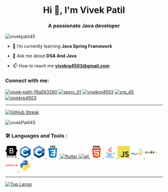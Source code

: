 <h1 align="center">Hi 👋, I'm Vivek Patil</h1>
<h3 align="center">A passionate Java developer</h3>

<p align="left"> <img src="https://komarev.com/ghpvc/?username=vivekpatil45&label=Profile%20views&color=0e75b6&style=flat" alt="vivekpatil45" /> </p>

- 🌱 I’m currently learning **Java Spring Framework**

- 💬 Ask me about **DSA And Java**

- 📫 How to reach me **vivekrp4503@gmail.com**

<h3 align="left">Connect with me:</h3>
<p align="left">
<a href="https://linkedin.com/in/vivek-patil-76a563260" target="blank"><img align="center" src="https://raw.githubusercontent.com/rahuldkjain/github-profile-readme-generator/master/src/images/icons/Social/linked-in-alt.svg" alt="vivek-patil-76a563260" height="30" width="40" /></a>
<a href="https://www.codechef.com/users/sesrc_01" target="blank"><img align="center" src="https://cdn.jsdelivr.net/npm/simple-icons@3.1.0/icons/codechef.svg" alt="sesrc_01" height="30" width="40" /></a>
<a href="https://www.hackerrank.com/vivekrp4503" target="blank"><img align="center" src="https://raw.githubusercontent.com/rahuldkjain/github-profile-readme-generator/master/src/images/icons/Social/hackerrank.svg" alt="vivekrp4503" height="30" width="40" /></a>
<a href="https://codeforces.com/profile/vrp_45" target="blank"><img align="center" src="https://raw.githubusercontent.com/rahuldkjain/github-profile-readme-generator/master/src/images/icons/Social/codeforces.svg" alt="vrp_45" height="30" width="40" /></a>
<a href="https://auth.geeksforgeeks.org/user/vivekrp4503" target="blank"><img align="center" src="https://raw.githubusercontent.com/rahuldkjain/github-profile-readme-generator/master/src/images/icons/Social/geeks-for-geeks.svg" alt="vivekrp4503" height="30" width="40" /></a>
</p>

---
[![GitHub Streak](http://github-readme-streak-stats.herokuapp.com?user=vivekPatil45&theme=dark)](https://git.io/streak-stats)

<p><img align="center" src="https://github-readme-stats.vercel.app/api?username=vivekPatil45&show_icons=true&locale=en&theme=dark" alt="vivekPatil45" /></p>

### 🛠️ Languages and Tools :
<p align="left"> <a href="https://getbootstrap.com" target="_blank" rel="noreferrer"> <img src="https://raw.githubusercontent.com/devicons/devicon/master/icons/bootstrap/bootstrap-plain-wordmark.svg" alt="bootstrap" width="40" height="40"/> </a> <a href="https://www.cprogramming.com/" target="_blank" rel="noreferrer"> <img src="https://raw.githubusercontent.com/devicons/devicon/master/icons/c/c-original.svg" alt="c" width="40" height="40"/> </a> <a href="https://www.w3schools.com/cpp/" target="_blank" rel="noreferrer"> <img src="https://raw.githubusercontent.com/devicons/devicon/master/icons/cplusplus/cplusplus-original.svg" alt="cplusplus" width="40" height="40"/> </a> <a href="https://www.w3schools.com/css/" target="_blank" rel="noreferrer"> <img src="https://raw.githubusercontent.com/devicons/devicon/master/icons/css3/css3-original-wordmark.svg" alt="css3" width="40" height="40"/> </a> <a href="https://flutter.dev" target="_blank" rel="noreferrer"> <img src="https://www.vectorlogo.zone/logos/flutterio/flutterio-icon.svg" alt="flutter" width="40" height="40"/> </a> <a href="https://git-scm.com/" target="_blank" rel="noreferrer"> <img src="https://www.vectorlogo.zone/logos/git-scm/git-scm-icon.svg" alt="git" width="40" height="40"/> </a> <a href="https://www.w3.org/html/" target="_blank" rel="noreferrer"> <img src="https://raw.githubusercontent.com/devicons/devicon/master/icons/html5/html5-original-wordmark.svg" alt="html5" width="40" height="40"/> </a> <a href="https://www.java.com" target="_blank" rel="noreferrer"> <img src="https://raw.githubusercontent.com/devicons/devicon/master/icons/java/java-original.svg" alt="java" width="40" height="40"/> </a> <a href="https://developer.mozilla.org/en-US/docs/Web/JavaScript" target="_blank" rel="noreferrer"> <img src="https://raw.githubusercontent.com/devicons/devicon/master/icons/javascript/javascript-original.svg" alt="javascript" width="40" height="40"/> </a> <a href="https://www.mysql.com/" target="_blank" rel="noreferrer"> <img src="https://raw.githubusercontent.com/devicons/devicon/master/icons/mysql/mysql-original-wordmark.svg" alt="mysql" width="40" height="40"/> </a> <a href="https://nodejs.org" target="_blank" rel="noreferrer"> <img src="https://raw.githubusercontent.com/devicons/devicon/master/icons/nodejs/nodejs-original-wordmark.svg" alt="nodejs" width="40" height="40"/> </a> <a href="https://www.oracle.com/" target="_blank" rel="noreferrer"> <img src="https://raw.githubusercontent.com/devicons/devicon/master/icons/oracle/oracle-original.svg" alt="oracle" width="40" height="40"/> </a> <a href="https://www.python.org" target="_blank" rel="noreferrer"> <img src="https://raw.githubusercontent.com/devicons/devicon/master/icons/python/python-original.svg" alt="python" width="40" height="40"/> </a> </p>

---

[![Top Langs](https://github-readme-stats.vercel.app/api/top-langs/?username=vivekPatil45&layout=compact&theme=vision-friendly-dark)](https://github.com/anuraghazra/github-readme-stats)

